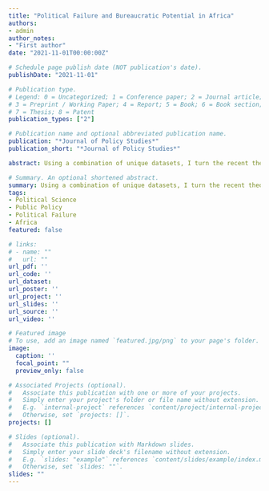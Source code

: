 ```yaml
---
title: "Political Failure and Bureaucratic Potential in Africa"
authors:
- admin
author_notes:
- "First author"
date: "2021-11-01T00:00:00Z"

# Schedule page publish date (NOT publication's date).
publishDate: "2021-11-01"

# Publication type.
# Legend: 0 = Uncategorized; 1 = Conference paper; 2 = Journal article;
# 3 = Preprint / Working Paper; 4 = Report; 5 = Book; 6 = Book section;
# 7 = Thesis; 8 = Patent
publication_types: ["2"]

# Publication name and optional abbreviated publication name.
publication: "*Journal of Policy Studies*"
publication_short: "*Journal of Policy Studies*"

abstract: Using a combination of unique datasets, I turn the recent theories on political failure into testable propositions for how these processes unfold in the African context. 

# Summary. An optional shortened abstract.
summary: Using a combination of unique datasets, I turn the recent theories on political failure into testable propositions for how these processes unfold in the African context. 
tags:
- Political Science
- Public Policy
- Political Failure
- Africa
featured: false

# links:
# - name: ""
#   url: ""
url_pdf: ''
url_code: ''
url_dataset:
url_poster: ''
url_project: ''
url_slides: ''
url_source: ''
url_video: ''

# Featured image
# To use, add an image named `featured.jpg/png` to your page's folder. 
image:
  caption: ''
  focal_point: ""
  preview_only: false

# Associated Projects (optional).
#   Associate this publication with one or more of your projects.
#   Simply enter your project's folder or file name without extension.
#   E.g. `internal-project` references `content/project/internal-project/index.md`.
#   Otherwise, set `projects: []`.
projects: []

# Slides (optional).
#   Associate this publication with Markdown slides.
#   Simply enter your slide deck's filename without extension.
#   E.g. `slides: "example"` references `content/slides/example/index.md`.
#   Otherwise, set `slides: ""`.
slides: ""
---
```



